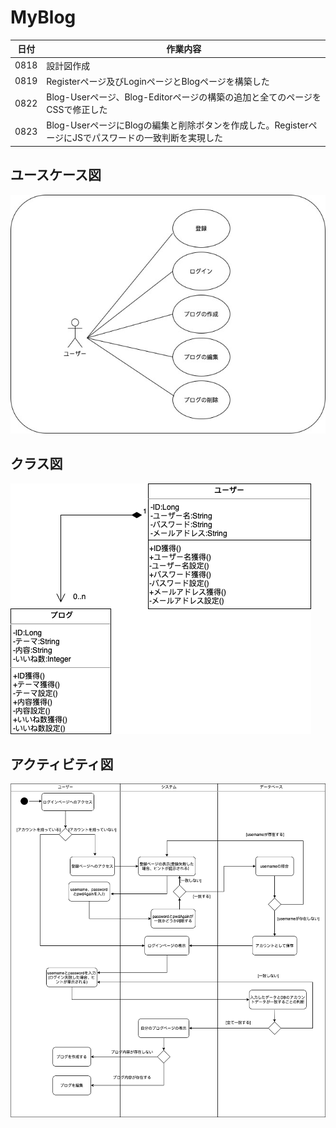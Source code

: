 # MyBlog

|日付|作業内容|
|--|--|
|0818|設計図作成|
|0819|Registerページ及びLoginページとBlogページを構築した|
|0822|Blog-Userページ、Blog-Editorページの構築の追加と全てのページをCSSで修正した|
|0823|Blog-UserページにBlogの編集と削除ボタンを作成した。RegisterページにJSでパスワードの一致判断を実現した|

## ユースケース図
![ユースケース図](drawio/0818%3A1.jpg)

## クラス図
![クラス図](drawio/0818%3A2.drawio.png)

## アクティビティ図
![クラス図](drawio/0818%3A3.drawio.png) 